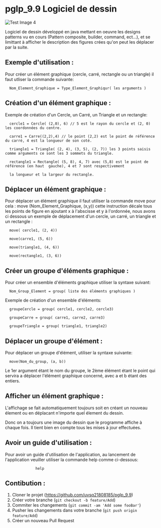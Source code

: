 # pglp_9.9 Logiciel de dessin

![Test Image 4](https://www.monsieurcartoon.com/monsieurcartoon.com/Q%26R_files/geometrique.jpg)

Logiciel de dessin développé en java mettant en oeuvre les designs patterns vu en cours (Pattern composite, builder, command, ect...), et se limittant à afficher le description des figures crées qu'on peut les déplacer par la suite.


## Exemple d'utilisation :

Pour créer un élément graphique (cercle, carré, rectangle ou un triangle) il faut utliser la commande suivante:

      Nom_Element_Graphique = Type_Element_Graphiqur( les arguments )
      
## Création d'un élément graphique :
      
 Exemple de création d'un Cercle, un Carré, un Triangle et un rectangle:
 
 
      cercle1 = Cercle( (2,0), 6) // 5 est le rayon du cercle et (2, 0) les coordonnées du centre.
      
      carre1 = Carre((2,2),4) // le point (2,2) est le point de référence du carré, 4 est la longueur de son coté.
      
      triangle1 = Triangle( (2, 4), (3, 5), (2, 7)) les 3 points saisis comme arguments ce sont les 3 sommets du triangle.

      rectangle1 = Rectangle( (5, 8), 4, 7) avec (5,8) est le point de référence (en haut  gauche), 4 et 7 sont respectivement

      la longueur et la largeur du rectangle.
      
## Déplacer un élément graphique :
      
Pour déplacer un élément graphique il faut utiliser la commande move pour cela : move (Nom_Element_Graphique, (x,y)) cette instruction décale tous les points
de figure en ajoutant x à l'abscisse et y à l'ordonnée, nous avons ci dessous un exemple de déplacement d'un cercle, un carré, un triangle et un rectangle :

      move( cercle1, (2, 4))
      
      move(carre1, (5, 6))
      
      move(triangle1, (4, 6))

      move(rectangle1, (3, 6))
     
## Créer un groupe d'éléments graphique :

Pour créer un ensemble d'éléments graphique utiliser la syntaxe suivant:

      Nom_Group_Element = group( liste des éléments graphiques )
      
Exemple de création d'un ensemble d'éléments:

      groupeCercle = group( cercle1, cercle2, cercle3)
      
      groupeCarre = group( carre1, carre2, carre3)
      
      groupeTriangle = group( triangle1, triangle2)

    
 ## Déplacer un groupe d'élément :
 
 Pour déplacer un groupe d'élément, utiliser la syntaxe suivante:
 
      move(Nom_du_group, (a, b))
      
 Le 1er argument étant le nom du groupe, le 2ème élément étant le point qui servira a déplacer l'élément graphique concerné,
 avec a et b étant des entiers.
 
 ## Afficher un élément graphique :
 
 L'affichage se fait automatiquement toujours soit en créant un nouveau élement ou en déplacant n'importe quel élement du dessin.

 Donc on a toujours une image du dessin que le programme affiche à chaque fois. Il tient bien en compte tous les mises à jour effectuées.
 
 ## Avoir un guide d'utilisation :
 
 Pour avoir un guide d'utilisation de l'application, au lancement de l'application veuiller utiliser la commande help comme ci-dessous:
 
                  help

## Contibution :

1. Cloner le projet (https://github.com/uvsq21808185/pglp_9.9)
2. Créer votre branche (`git checkout -b feature/Add`)
3. Commiter les changements (`git commit -am 'Add some fooBar'`)
4. Pusher les changements dans votre branche (`git push origin feature/Add`)
5. Créer un nouveau Pull Request

<!-- Markdown link & img dfn's -->
[wiki]: https://github.com/uvsq21808185
